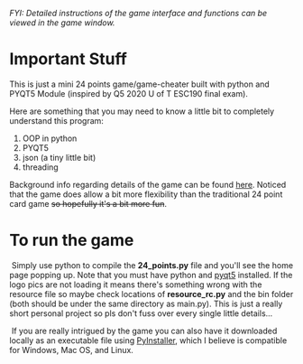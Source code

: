 _FYI: Detailed instructions of the game interface and functions can be viewed in the game window._

# Important Stuff

This is just a mini 24 points game/game-cheater built with python and PYQT5 Module (inspired by Q5 2020 U of T ESC190 final exam).  

Here are something that you may need to know a little bit to completely understand this program:

1. OOP in python
2. PYQT5
3. json (a tiny little bit)
4. threading

Background info regarding details of the game can be found [here](https://en.wikipedia.org/wiki/24_Game). Noticed that the game does allow a bit more flexibility than the traditional 24 point card game ~~so hopefully it's a bit more fun~~. 

# To run the game

​		Simply use python to compile the **24_points.py** file and you'll see the home page popping up. Note that you must have python and [pyqt5](https://pypi.org/project/PyQt5/) installed. If the logo pics are not loading it means there's something wrong with the resource file so maybe check locations of **resource_rc.py** and the bin folder (both should be under the same directory as main.py). This is just a really short personal project so pls don't fuss over every single little details... 

​		If you are really intrigued by the game you can also have it downloaded locally as an executable file using [PyInstaller](https://pyinstaller.readthedocs.io/en/stable/installation.html), which I believe is compatible for Windows, Mac OS, and Linux. 
